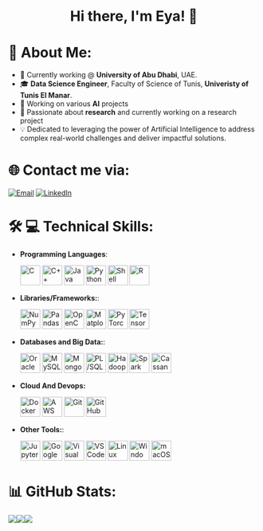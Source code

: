 <h1 align="center">Hi there, I'm Eya! 👋</h1>

# 👩 About Me:
- 💼 Currently working @ **University of Abu Dhabi**, UAE.
- 🎓 **Data Science Engineer**, Faculty of Science of Tunis, **Univeristy of Tunis El Manar**.
- 🔬 Working on various **AI** projects
- 🌱 Passionate about **research** and currently working on a research project
- 💡 Dedicated to leveraging the power of Artificial Intelligence to address complex real-world challenges and deliver impactful solutions. 





# 🌐 Contact me via:
[![Email](https://img.shields.io/badge/Email-%230078D4.svg?style=for-the-badge&logo=microsoft-outlook&logoColor=white)](mailto:eya.besbes@etudiant-fst.utm.tn)
[![LinkedIn](https://img.shields.io/badge/LinkedIn-%230077B5.svg?style=for-the-badge&logo=linkedin&logoColor=white)](https://www.linkedin.com/in/eya-besbes/)

# 🛠️ 💻 Technical Skills:

- **Programming Languages**:
  <p>
    <!-- C -->
    <img src="https://cdn.jsdelivr.net/gh/devicons/devicon/icons/c/c-original.svg" width="40" height="40" alt="C" />

    <!-- C++ -->
    <img src="https://cdn.jsdelivr.net/gh/devicons/devicon/icons/cplusplus/cplusplus-original.svg" width="40" height="40" alt="C++" />

    <!-- Java -->
    <img src="https://cdn.jsdelivr.net/gh/devicons/devicon/icons/java/java-original.svg" width="40" height="40" alt="Java" />

    <!-- Python -->
    <img src="https://cdn.jsdelivr.net/gh/devicons/devicon/icons/python/python-original.svg" width="40" height="40" alt="Python" />
    <!-- Shell -->
    <img src="https://cdn.jsdelivr.net/gh/devicons/devicon/icons/bash/bash-original.svg" width="40" height="40" alt="Shell" />
    <!-- R -->
    <img src="https://cdn.jsdelivr.net/gh/devicons/devicon/icons/r/r-original.svg" width="40" height="40" alt="R" />
  </p>
  
- **Libraries/Frameworks:**: 
  <p>
     <!-- NumPy -->
    <img src="https://cdn.jsdelivr.net/gh/devicons/devicon/icons/numpy/numpy-original.svg" width="40" height="40" alt="NumPy" />
  
    <!-- Pandas -->
    <img src="https://cdn.jsdelivr.net/gh/devicons/devicon/icons/pandas/pandas-original.svg" width="40" height="40" alt="Pandas" />
    <!-- OpenCV -->
    <img src="https://cdn.jsdelivr.net/gh/devicons/devicon/icons/opencv/opencv-original.svg" width="40" height="40" alt="OpenCV" />

    <!-- Matplotlib -->
    <img src="https://upload.wikimedia.org/wikipedia/commons/8/84/Matplotlib_icon.svg" width="40" height="40" alt="Matplotlib" />
    <!-- PyTorch -->
    <img src="https://cdn.jsdelivr.net/gh/devicons/devicon/icons/pytorch/pytorch-original.svg" width="40" height="40" alt="PyTorch" />
    <!-- TensorFlow -->
    <img src="https://cdn.jsdelivr.net/gh/devicons/devicon/icons/tensorflow/tensorflow-original.svg" width="40" height="40" alt="TensorFlow" />
    </p>
    


 - **Databases and Big Data:**:    

    <p>
    <!-- Oracle -->
    <img src="https://cdn.jsdelivr.net/gh/devicons/devicon/icons/oracle/oracle-original.svg" width="40" height="40" alt="Oracle" />

    <!-- MySQL -->
    <img src="https://cdn.jsdelivr.net/gh/devicons/devicon/icons/mysql/mysql-original.svg" width="40" height="40" alt="MySQL" />

    <!-- MongoDB -->
    <img src="https://cdn.jsdelivr.net/gh/devicons/devicon/icons/mongodb/mongodb-original.svg" width="40" height="40" alt="MongoDB" />    
    <!-- PL/SQL (no official Devicon icon, using a database placeholder) -->
    <img src="https://www.oracle.com/a/ocom/img/pl-sql.svg" width="40" height="40" alt="PL/SQL" />

    <!-- Hadoop  -->
    <img src="https://hadoop.apache.org/elephant.png" width="40" height="40" alt="Hadoop" />

    <!-- Spark (not in Devicon, using external source) -->
    <img src="https://upload.wikimedia.org/wikipedia/commons/thumb/f/f3/Apache_Spark_logo.svg/langfr-120px-Apache_Spark_logo.svg.png" width="40" height="40" alt="Spark" />

    <!-- Cassandra (not in Devicon, using external source) -->
    <img src="https://raw.githubusercontent.com/valohai/ml-logos/master/apache-cassandra/apache-cassandra.png" width="40" height="40" alt="Cassandra" />
    </p>

- **Cloud And Devops:**

  <p>

    <!-- Docker -->
    <img src="https://cdn.jsdelivr.net/gh/devicons/devicon/icons/docker/docker-original.svg" width="40" height="40" alt="Docker" />

    <!-- AWS -->
    <img src="https://cdn.jsdelivr.net/gh/devicons/devicon/icons/amazonwebservices/amazonwebservices-original-wordmark.svg" width="40" height="40" alt="AWS" />

    <!-- Git -->
    <img src="https://cdn.jsdelivr.net/gh/devicons/devicon/icons/git/git-original.svg" width="40" height="40" alt="Git" />

    <!-- GitHub -->
    <img src="https://cdn.jsdelivr.net/gh/devicons/devicon/icons/github/github-original.svg" width="40" height="40" alt="GitHub" />
  </p>

- **Other Tools:**:
  <p>  
  <!-- Jupyter -->
  <img src="https://cdn.jsdelivr.net/gh/devicons/devicon/icons/jupyter/jupyter-original.svg" width="40" height="40" alt="Jupyter" />

  <!-- Google Colab -->
  <img src="https://upload.wikimedia.org/wikipedia/commons/d/d0/Google_Colaboratory_SVG_Logo.svg" width="40" height="40" alt="Google Colab" />

  <!-- Visual Studio -->
  <img src="https://cdn.jsdelivr.net/gh/devicons/devicon/icons/visualstudio/visualstudio-original.svg" width="40" height="40" alt="Visual Studio" />
  
  <!-- VS Code -->
  <img src="https://cdn.jsdelivr.net/gh/devicons/devicon/icons/vscode/vscode-original.svg" width="40" height="40" alt="VS Code" />

  <!-- Linux -->
  <img src="https://cdn.jsdelivr.net/gh/devicons/devicon/icons/linux/linux-original.svg" width="40" height="40" alt="Linux" />
  
  <!-- Windows -->
  <img src="https://cdn.jsdelivr.net/gh/devicons/devicon/icons/windows8/windows8-original.svg" width="40" height="40" alt="Windows" />
  
  <!-- macOS -->
  <img src="https://cdn.jsdelivr.net/gh/devicons/devicon/icons/apple/apple-original.svg" width="40" height="40" alt="macOS" />

</p>


# 📊 GitHub Stats:
![](https://github-readme-streak-stats.herokuapp.com/?user=eyabesbes&hide_border=false)![](https://github-readme-stats.vercel.app/api?username=eyabesbes&hide_border=false&include_all_commits=true&count_private=true)![](https://github-readme-stats.vercel.app/api/top-langs/?username=eyabesbes&hide_border=false&include_all_commits=true&count_private=true&layout=compact)
